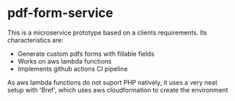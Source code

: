 # pdf-form-service

<p>
This is a microservice prototype based on a clients requirements. Its characteristics are:
</p>

<ul>
<li>Generate custom pdfs forms with fillable fields</li>
<li>Works on aws lambda functions</li>
<li>Implements github actions CI pipeline</li>
</ul>

<p>As aws lambda functions do not suport PHP natively, it uses a very neat setup with 'Bref', which uses aws cloudformation to create the environment</p>
 
